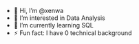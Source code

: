 - 👋 Hi, I’m @xenwa
- 👀 I’m interested in Data Analysis
- 🌱 I’m currently learning SQL
- ⚡ Fun fact: I have 0 technical background

<!---
xenwa/xenwa is a ✨ special ✨ repository because its `README.md` (this file) appears on your GitHub profile.
You can click the Preview link to take a look at your changes.
--->
